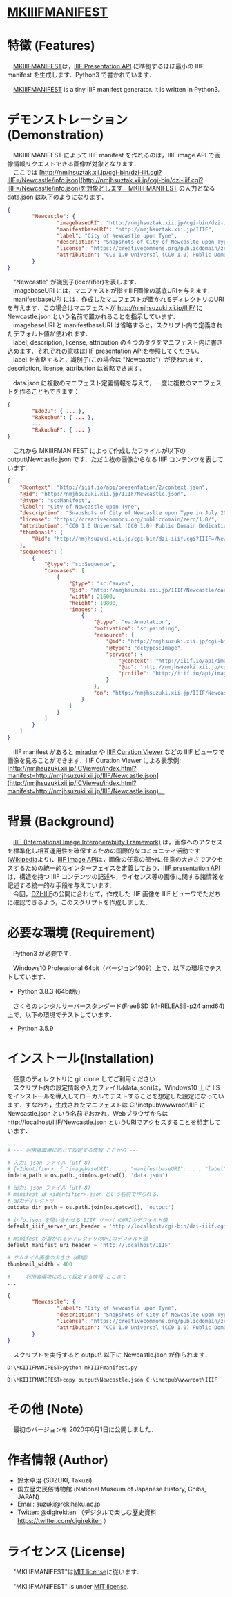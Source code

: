 # [MKIIIFMANIFEST](https://github.com/nmjhsuzuki/MKIIIFMANIFEST)

# 特徴 (Features)

　[MKIIIFMANIFEST](https://github.com/nmjhsuzuki/MKIIIFMANIFEST)は，[IIIF Presentation API](https://iiif.io/api/presentation/2.1/) に準拠するほぼ最小の IIIF manifest を生成します．Python3 で書かれています．

　[MKIIIFMANIFEST](https://github.com/nmjhsuzuki/MKIIIFMANIFEST) is a tiny IIIF manifest generator. It is written in Python3.

# デモンストレーション (Demonstration)

　MKIIIFMANIFEST によって IIIF manifest を作れるのは，IIIF image API で画像情報リクエストできる画像が対象となります．  
　ここでは [http://nmjhsuztak.xii.jp/cgi-bin/dzi-iiif.cgi?IIIF=/Newcastle/info.json](http://nmjhsuztak.xii.jp/cgi-bin/dzi-iiif.cgi?IIIF=/Newcastle/info.json)を対象とします．MKIIIFMANIFEST の入力となる data.json は以下のようになります．  

```JSON
{
        "Newcastle": {
                "imagebaseURI": "http://nmjhsuztak.xii.jp/cgi-bin/dzi-iiif.cgi?IIIF=",
                "manifestbaseURI": "http://nmjhsuztak.xii.jp/IIIF",
                "label": "City of Newcastle upon Tyne",
                "description": "Snapshots of City of Newcaslte upon Type in July 2013.",
                "license": "https://creativecommons.org/publicdomain/zero/1.0/",
                "attribution": "CC0 1.0 Universal (CC0 1.0) Public Domain Dedication"
        }
}
```

　"Newcastle" が識別子(identifier)を表します．  
　imagebaseURI には，マニフェストが指すIIIF画像の基底URIを与えます．  
　manifestbaseURI には，作成したマニフェストが置かれるディレクトリのURIを与えます．この場合はマニフェストが http://nmjhsuzuki.xii.jp/IIIF/ に Newcastle.json という名前で置かれることを指示しています．  
　imagebaseURI と manifestbaseURI は省略すると，スクリプト内で定義されたデフォルト値が使われます．  
　label, description, license, attribution の４つのタグをマニフェスト内に書き込めます．それぞれの意味は[IIIF presentation API](https://iiif.io/api/presentation/2.1/)を参照してください．  
　label を省略すると，識別子(この場合は "Newcastle"）が使われます．description, license, attribution は省略できます．  

　data.json に複数のマニフェスト定義情報を与えて，一度に複数のマニフェストを作ることもできます：

```JSON
{
        "Edozu": { ... },
        "RakuchuA": { ... },
        ...
        "RakuchuF": { ... }
}
```

　これから MKIIIFMANIFEST によって作成したファイルが以下の output\Newcastle.json です．ただ１枚の画像からなる IIIF コンテンツを表しています．  

```JSON
{
    "@context": "http://iiif.io/api/presentation/2/context.json",
    "@id": "http://nmjhsuzuki.xii.jp/IIIF/Newcastle.json",
    "@type": "sc:Manifest",
    "label": "City of Newcastle upon Tyne",
    "description": "Snapshots of City of Newcaslte upon Type in July 2013.",
    "license": "https://creativecommons.org/publicdomain/zero/1.0/",
    "attribution": "CC0 1.0 Universal (CC0 1.0) Public Domain Dedication",
    "thumbnail": {
        "@id": "http://nmjhsuzuki.xii.jp/cgi-bin/dzi-iiif.cgi?IIIF=/Newcastle/full/400,/0/default.jpg"
    },
    "sequences": [
        {
            "@type": "sc:Sequence",
            "canvases": [
                {
                    "@type": "sc:Canvas",
                    "@id": "http://nmjhsuzuki.xii.jp/IIIF/Newcastle/canvas",
                    "width": 21600,
                    "height": 10800,
                    "images": [
                        {
                            "@type": "oa:Annotation",
                            "motivation": "sc:painting",
                            "resource": {
                                "@id": "http://nmjhsuzuki.xii.jp/cgi-bin/dzi-iiif.cgi?IIIF=/Newcastle/full/full/0/default.jpg",
                                "@type": "dctypes:Image",
                                "service": {
                                    "@context": "http://iiif.io/api/image/2/context.json",
                                    "@id": "http://nmjhsuzuki.xii.jp/cgi-bin/dzi-iiif.cgi?IIIF=/Newcastle",
                                    "profile": "http://iiif.io/api/image/2/level1.json"
                                }
                            },
                            "on": "http://nmjhsuzuki.xii.jp/IIIF/Newcastle/canvas"
                        }
                    ]
                }
            ]
        }
    ]
}
```

　IIIF manifest があると [mirador](https://projectmirador.org/) や [IIIF Curation Viewer](http://codh.rois.ac.jp/software/iiif-curation-viewer/) などの IIIF ビューワで画像を見ることができます．IIIF Curation Viewer による表示例: [http://nmjhsuzuki.xii.jp/ICViewer/index.html?manifest=http://nmjhsuzuki.xii.jp/IIIF/Newcastle.json](http://nmjhsuzuki.xii.jp/ICViewer/index.html?manifest=http://nmjhsuzuki.xii.jp/IIIF/Newcastle.json)．

# 背景 (Background)

　[IIIF (International Image Interoperability Framework)](https://iiif.io) は，画像へのアクセスを標準化し相互運用性を確保するための国際的なコミュニティ活動です([Wikipedia](https://ja.wikipedia.org/wiki/International_Image_Interoperability_Framework)より)．[IIIF Image API](https://iiif.io/api/image/2.1/)は，画像の任意の部分に任意の大きさでアクセスするための統一的なインターフェイスを定義しており，[IIIF presentation API](https://iiif.io/api/presentation/2.1/) は，構造を持つ IIIF コンテンツの記述や，ライセンス等の画像に関する諸情報を記述する統一的な手段を与えています．  
　今回，[DZI-IIIF](https://github.com/nmjhsuzuki/DZI-IIIF)の公開に合わせて，作成した IIIF 画像を IIIF ビューワでただちに確認できるよう，このスクリプトを作成しました．  

# 必要な環境 (Requirement)

　Python3 が必要です．

　Windows10 Professional 64bit（バージョン1909）上で，以下の環境でテストしています．

* Python 3.8.3 (64bit版)

　さくらのレンタルサーバースタンダード(FreeBSD 9.1-RELEASE-p24 amd64)上で，以下の環境でテストしています．

* Python 3.5.9

# インストール(Installation)

　任意のディレクトリに git clone してご利用ください．  
　スクリプト内の設定情報や入力ファイル(data.json)は，Windows10 上に IIS をインストールを導入してローカルでテストすることを想定した設定になっています．すなわち，生成されたマニフェストは C:\inetpub\wwwroot\IIIF に Newcastle.json という名前でおかれ，Webブラウザからは http://localhost/IIIF/Newcastle.json というURIでアクセスすることを想定しています．

```Python
...
# --- 利用者環境に応じて設定する情報 ここから ---

# 入力: json ファイル (utf-8)
# {<Identifier>: { "imagebaseURI": ..., "manifestbaseURI": ..., "label": ..., "description":, "license": ..., "attribution": }, ...}
indata_path = os.path.join(os.getcwd(), 'data.json')

# 出力: json ファイル (utf-8)
# manifest は <identifier>.json という名前で作られる．
# 出力ディレクトリ
outdata_dir_path = os.path.join(os.getcwd(), 'output')
    
# info.json を問い合わせる IIIF サーバ のURIのデフォルト値
default_iiif_server_uri_header = 'http://localhost/cgi-bin/dzi-iiif.cgi?IIIF='

# manifest が置かれるディレクトリのURIのデフォルト値
default_manifest_uri_header = 'http://localhost/IIIF'

# サムネイル画像の大きさ（横幅）
thumbnail_width = 400

# --- 利用者環境に応じて設定する情報 ここまで ---
...
```
```JSON
{
        "Newcastle": {
                "label": "City of Newcastle upon Tyne",
                "description": "Snapshots of City of Newcaslte upon Type in July 2013.",
                "license": "https://creativecommons.org/publicdomain/zero/1.0/",
                "attribution": "CC0 1.0 Universal (CC0 1.0) Public Domain Dedication"
        }
}
```

　スクリプトを実行すると output\ 以下に Newcastle.json が作られます．

```Batchfile
D:\MKIIIFMANIFEST>python mkIIIFmanifest.py
...
D:\MKIIIFMANIFEST>copy output\Newcastle.json C:\inetpub\wwwroot\IIIF
```

# その他 (Note)

　最初のバージョンを 2020年6月1日に公開しました．  

# 作者情報 (Author)

* 鈴木卓治 (SUZUKI, Takuzi)
* 国立歴史民俗博物館 (National Museum of Japanese History, Chiba, JAPAN)
* Email: suzuki@rekihaku.ac.jp
* Twitter: @digirekiten （デジタルで楽しむ歴史資料 https://twitter.com/digirekiten ）

# ライセンス (License)

　"MKIIIFMANIFEST"は[MIT license](https://en.wikipedia.org/wiki/MIT_License)に従います．

　"MKIIIFMANIFEST" is under [MIT license](https://en.wikipedia.org/wiki/MIT_License).

